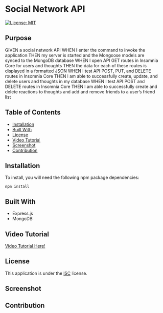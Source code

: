 # Social Network API
[![License: MIT](https://img.shields.io/badge/License-ISC-yellow.svg)](https://opensource.org/licenses/ISC)
## Purpose
GIVEN a social network API
WHEN I enter the command to invoke the application
THEN my server is started and the Mongoose models are synced to the MongoDB database
WHEN I open API GET routes in Insomnia Core for users and thoughts
THEN the data for each of these routes is displayed in a formatted JSON
WHEN I test API POST, PUT, and DELETE routes in Insomnia Core
THEN I am able to successfully create, update, and delete users and thoughts in my database
WHEN I test API POST and DELETE routes in Insomnia Core
THEN I am able to successfully create and delete reactions to thoughts and add and remove friends to a user’s friend list

## Table of Contents
* [Installation](#Installation)
* [Built With](#Built-With)
* [License](#License)
* [Video Tutorial](#Video-Tutorial)
* [Screenshot](#Screenshot)
* [Contribution](#Contribution)

## Installation
To install, you will need the following npm package dependencies: 
```
npm install
```

## Built With
* Express.js
* MongoDB

## Video Tutorial
[Video Tutorial Here!](https://drive.google.com/file/d/1ltYlD-wUtMRKI6xybAdu6Cv-ev30c0sZ/view)
## License
This application is under the [ISC](https://opensource.org/licenses/ISC) license.

## Screenshot


## Contribution

